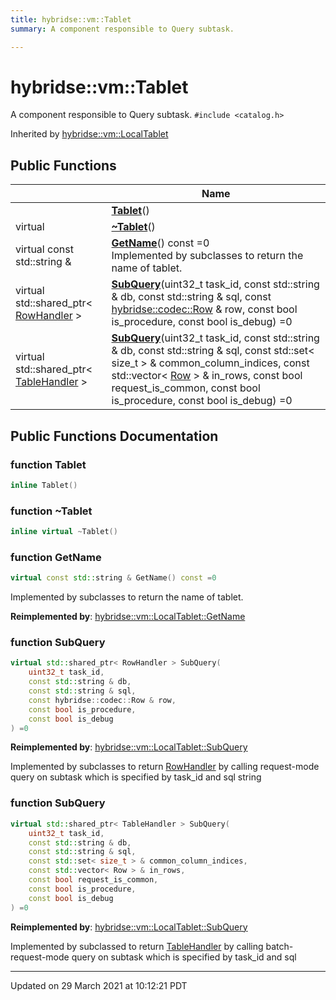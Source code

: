 ```yaml
---
title: hybridse::vm::Tablet
summary: A component responsible to Query subtask. 

---
```


# hybridse::vm::Tablet



A component responsible to Query subtask. 
`#include <catalog.h>`

Inherited by [hybridse::vm::LocalTablet](/hybridse/usage/api/markdown/Classes/classhybridse_1_1vm_1_1_local_tablet.md)

## Public Functions

|                | Name           |
| -------------- | -------------- |
| | **[Tablet](/hybridse/usage/api/markdown/Classes/classhybridse_1_1vm_1_1_tablet.md#function-tablet)**() |
| virtual | **[~Tablet](/hybridse/usage/api/markdown/Classes/classhybridse_1_1vm_1_1_tablet.md#function-~tablet)**() |
| virtual const std::string & | **[GetName](/hybridse/usage/api/markdown/Classes/classhybridse_1_1vm_1_1_tablet.md#function-getname)**() const =0<br>Implemented by subclasses to return the name of tablet.  |
| virtual std::shared_ptr< [RowHandler](/hybridse/usage/api/markdown/Classes/classhybridse_1_1vm_1_1_row_handler.md) > | **[SubQuery](/hybridse/usage/api/markdown/Classes/classhybridse_1_1vm_1_1_tablet.md#function-subquery)**(uint32_t task_id, const std::string & db, const std::string & sql, const [hybridse::codec::Row](/hybridse/usage/api/markdown/Classes/classhybridse_1_1codec_1_1_row.md) & row, const bool is_procedure, const bool is_debug) =0 |
| virtual std::shared_ptr< [TableHandler](/hybridse/usage/api/markdown/Classes/classhybridse_1_1vm_1_1_table_handler.md) > | **[SubQuery](/hybridse/usage/api/markdown/Classes/classhybridse_1_1vm_1_1_tablet.md#function-subquery)**(uint32_t task_id, const std::string & db, const std::string & sql, const std::set< size_t > & common_column_indices, const std::vector< [Row](/hybridse/usage/api/markdown/Classes/classhybridse_1_1codec_1_1_row.md) > & in_rows, const bool request_is_common, const bool is_procedure, const bool is_debug) =0 |

## Public Functions Documentation

### function Tablet

```cpp
inline Tablet()
```


### function ~Tablet

```cpp
inline virtual ~Tablet()
```


### function GetName

```cpp
virtual const std::string & GetName() const =0
```

Implemented by subclasses to return the name of tablet. 

**Reimplemented by**: [hybridse::vm::LocalTablet::GetName](/hybridse/usage/api/markdown/Classes/classhybridse_1_1vm_1_1_local_tablet.md#function-getname)


### function SubQuery

```cpp
virtual std::shared_ptr< RowHandler > SubQuery(
    uint32_t task_id,
    const std::string & db,
    const std::string & sql,
    const hybridse::codec::Row & row,
    const bool is_procedure,
    const bool is_debug
) =0
```


**Reimplemented by**: [hybridse::vm::LocalTablet::SubQuery](/hybridse/usage/api/markdown/Classes/classhybridse_1_1vm_1_1_local_tablet.md#function-subquery)


Implemented by subclasses to return [RowHandler](/hybridse/usage/api/markdown/Classes/classhybridse_1_1vm_1_1_row_handler.md) by calling request-mode query on subtask which is specified by task_id and sql string 


### function SubQuery

```cpp
virtual std::shared_ptr< TableHandler > SubQuery(
    uint32_t task_id,
    const std::string & db,
    const std::string & sql,
    const std::set< size_t > & common_column_indices,
    const std::vector< Row > & in_rows,
    const bool request_is_common,
    const bool is_procedure,
    const bool is_debug
) =0
```


**Reimplemented by**: [hybridse::vm::LocalTablet::SubQuery](/hybridse/usage/api/markdown/Classes/classhybridse_1_1vm_1_1_local_tablet.md#function-subquery)


Implemented by subclassed to return [TableHandler](/hybridse/usage/api/markdown/Classes/classhybridse_1_1vm_1_1_table_handler.md) by calling batch-request-mode query on subtask which is specified by task_id and sql 


-------------------------------

Updated on 29 March 2021 at 10:12:21 PDT